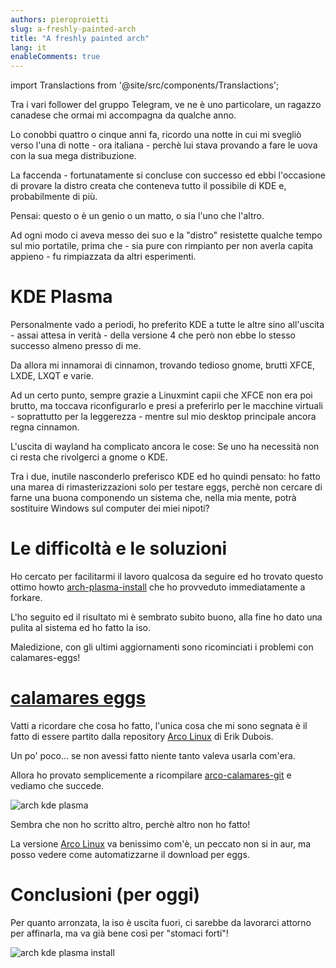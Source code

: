 ```yaml
---
authors: pieroproietti
slug: a-freshly-painted-arch
title: "A freshly painted arch"
lang: it
enableComments: true
---
```


import Translactions from '@site/src/components/Translactions';

<Translactions />

Tra i vari follower del gruppo Telegram, ve ne è uno particolare, un ragazzo canadese che ormai mi accompagna da qualche anno.

Lo conobbi quattro o cinque anni fa, ricordo una notte in cui mi svegliò verso l'una di notte - ora italiana - perchè lui stava provando a fare le uova con la sua mega distribuzione.

La faccenda - fortunatamente si concluse con successo ed ebbi l'occasione di provare la distro creata che conteneva tutto il possibile di KDE e, probabilmente di più.

Pensai: questo o è un genio o un matto, o sia l'uno che l'altro.

Ad ogni modo ci aveva messo dei suo e la "distro" resistette qualche tempo sul mio portatile, prima che - sia pure con rimpianto per non averla capita appieno - fu rimpiazzata da altri esperimenti.

# KDE Plasma
Personalmente vado a periodi, ho preferito KDE a tutte le altre sino all'uscita - assai attesa in verità - della versione 4 che però non ebbe lo stesso successo almeno presso di me.

Da allora mi innamorai di cinnamon, trovando tedioso gnome, brutti XFCE, LXDE, LXQT e varie.

Ad un certo punto, sempre grazie a Linuxmint capii che XFCE non era poi brutto, ma toccava riconfigurarlo e presi a preferirlo per le macchine virtuali - soprattutto per la leggerezza - mentre sul mio desktop principale ancora regna cinnamon.

L'uscita di wayland ha complicato ancora le cose: Se uno ha necessità non ci resta che rivolgerci a gnome o KDE.

Tra i due, inutile nasconderlo preferisco KDE ed ho quindi pensato: ho fatto una marea di rimasterizzazioni solo per testare eggs, perchè non cercare di farne una buona componendo un sistema che, nella mia mente, potrà sostituire Windows sul computer dei miei nipoti?

# Le difficoltà e le soluzioni
Ho cercato per facilitarmi il lavoro qualcosa da seguire ed ho trovato questo ottimo howto [arch-plasma-install](https://github.com/XxAcielxX/arch-plasma-install) che ho provveduto immediatamente a forkare.

L'ho seguito ed il risultato mi è sembrato subito buono, alla fine ho dato una pulita al sistema ed ho fatto la iso.

Maledizione, con gli ultimi aggiornamenti sono ricominciati i problemi con calamares-eggs!

# [calamares eggs](https://github.com/pieroproietti/eggs-pkgbuilds/tree/master/aur/calamares-eggs)

Vatti a ricordare che cosa ho fatto, l'unica cosa che mi sono segnata è il fatto di essere partito dalla repository [Arco Linux](https://github.com/arcolinux/arcolinux-pkgbuild-calamares) di Erik Dubois.

Un po' poco... se non avessi fatto niente tanto valeva usarla com'era.

Allora ho provato semplicemente a ricompilare [arco-calamares-git](https://github.com/arcolinux/arcolinux-pkgbuild-calamares/tree/master/arco-calamares-git) e vediamo che succede.

![arch kde plasma](/images/arch-kde-plasma.png)


Sembra che non ho scritto altro, perchè altro non ho fatto!

La versione [Arco Linux](https://github.com/arcolinux/arcolinux-pkgbuild-calamares) va benissimo com'è, un peccato non si in aur, ma posso vedere come automatizzarne il download per eggs.

# Conclusioni (per oggi)

Per quanto arronzata, la iso è uscita fuori, ci sarebbe da lavorarci attorno per affinarla, ma va già bene così per "stomaci forti"!

![arch kde plasma install](/images/arch-kde-plasma-install.png)






